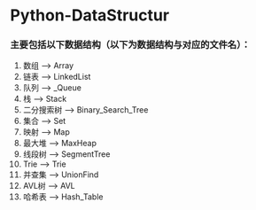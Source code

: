 # Python-DataStructur

### 主要包括以下数据结构（以下为数据结构与对应的文件名）：

  1. 数组            -->        Array
  2. 链表            -->        LinkedList
  3. 队列            -->        _Queue
  4. 栈              -->        Stack
  5. 二分搜索树       -->        Binary_Search_Tree
  6. 集合            -->         Set
  7. 映射            -->         Map
  8. 最大堆          -->        MaxHeap
  9. 线段树          -->        SegmentTree
  10. Trie          -->         Trie
  11. 并查集         -->        UnionFind
  12. AVL树          -->         AVL
  13. 哈希表         -->        Hash_Table
